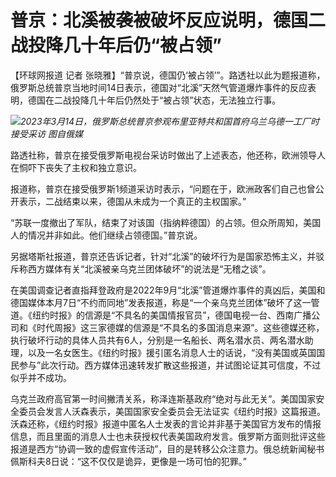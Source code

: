 # 普京：北溪被袭被破坏反应说明，德国二战投降几十年后仍“被占领”

【环球网报道 记者
张晓雅】“普京说，德国仍‘被占领’”。路透社以此为题报道称，俄罗斯总统普京当地时间14日表示，德国对“北溪”天然气管道爆炸事件的反应表明，德国在二战投降几十年后仍然处于“被占领”状态，无法独立行事。

![](https://inews.gtimg.com/om_bt/O1u2_tmJzoyS9yCiX1TKdTXl6gWgw7y3a5hZzbH69dKKIAA/1000)_2023年3月14日，俄罗斯总统普京参观布里亚特共和国首府乌兰乌德一工厂时接受采访
图自俄媒_

路透社称，普京在接受俄罗斯电视台采访时做出了上述表态，他还称，欧洲领导人在恫吓下丧失了主权和独立意识。

报道称，普京在接受俄罗斯1频道采访时表示，“问题在于，欧洲政客们自己也曾公开表示，二战结束以来，德国从未成为一个真正的主权国家。”

“苏联一度撤出了军队，结束了对该国（指纳粹德国）的占领。但众所周知，美国人的情况并非如此。他们继续占领德国。”普京说。

另据塔斯社报道，普京还告诉记者，针对“北溪”的破坏行为是国家恐怖主义，并驳斥称西方媒体有关“北溪被亲乌克兰团体破坏”的说法是“无稽之谈”。

在美国调查记者直指拜登政府是2022年9月“北溪”管道爆炸事件的真凶后，美国和德国媒体本月7日“不约而同地”发表报道，称是“一个亲乌克兰团体”破坏了这一管道。《纽约时报》的信源是“不具名的美国情报官员”，德国电视一台、西南广播公司和《时代周报》这三家德媒的信源是“不具名的多国消息来源”。这些德媒还称，执行破坏行动的具体人员共有6人，分别是一名船长、两名潜水员、两名潜水助理，以及一名女医生。《纽约时报》援引匿名消息人士的话说，“没有美国或英国国民参与”此次行动。西方媒体迅速转发扩散这些报道，并试图论证其可信度，不过似乎并不成功。

乌克兰政府高官第一时间撇清关系，称泽连斯基政府“绝对与此无关”。美国国家安全委员会发言人沃森表示，美国国家安全委员会无法证实《纽约时报》这篇报道。沃森还称，《纽约时报》报道中匿名人士发表的言论并非基于美国官方发布的情报信息，而且里面的消息人士也未获授权代表美国政府发言。俄罗斯方面则批评这些报道是西方“协调一致的虚假宣传活动”，目的是转移公众注意力。俄总统新闻秘书佩斯科夫8日说：“这不仅仅是诡异，更像是一场可怕的犯罪。”

